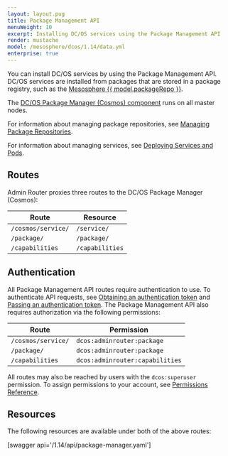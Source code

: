 ```yaml
---
layout: layout.pug
title: Package Management API
menuWeight: 10
excerpt: Installing DC/OS services using the Package Management API
render: mustache
model: /mesosphere/dcos/1.14/data.yml
enterprise: true
---
```


You can install DC/OS services by using the Package Management API. DC/OS services are installed from packages that are stored in a package registry, such as the [Mesosphere {{ model.packageRepo }}](/mesosphere/dcos/1.14/overview/concepts/#mesosphere-universe).

The [DC/OS Package Manager (Cosmos) component](/mesosphere/dcos/1.14/overview/architecture/components/#dcos-package-manager) runs on all master nodes.

For information about managing package repositories, see [Managing Package Repositories](/mesosphere/dcos/1.14/administering-clusters/repo/).

For information about managing services, see [Deploying Services and Pods](/mesosphere/dcos/1.14/deploying-services/).


## Routes
Admin Router proxies three routes to the DC/OS Package Manager (Cosmos):

| Route | Resource |
|-------|----------|
| `/cosmos/service/` | `/service/` |
| `/package/` | `/package/` |
| `/capabilities` | `/capabilities` |


## Authentication

All Package Management API routes require authentication to use. To authenticate API requests, see [Obtaining an authentication token](/mesosphere/dcos/1.14/security/ent/iam-api/#obtaining-an-authentication-token) and [Passing an authentication token](/mesosphere/dcos/1.14/security/ent/iam-api/#passing-an-authentication-token). The Package Management API also requires authorization via the following permissions:

| Route | Permission |
|-------|----------|
| `/cosmos/service/` | `dcos:adminrouter:package` |
| `/package/` | `dcos:adminrouter:package` |
| `/capabilities` | `dcos:adminrouter:capabilities` |

All routes may also be reached by users with the `dcos:superuser` permission. To assign permissions to your account, see [Permissions Reference](/mesosphere/dcos/1.14/security/ent/perms-reference/).


## Resources

The following resources are available under both of the above routes:

[swagger api='/1.14/api/package-manager.yaml']
